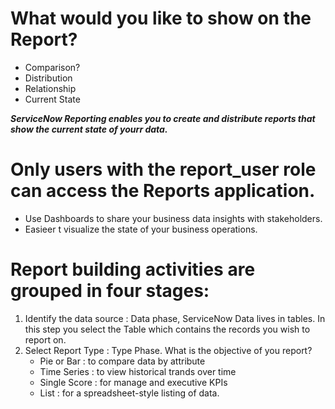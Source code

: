 # What would you like to show on the Report?
- Comparison?
- Distribution
- Relationship
- Current State

***ServiceNow Reporting enables you to create and distribute reports that show the current state of yourr data.***

# Only users with the report_user role can access the Reports application. 

- Use Dashboards to share your business data insights with stakeholders.
- Easieer t visualize the state of your business operations. 

# Report building activities are grouped in four stages:
1. Identify the data source : Data phase, ServiceNow Data lives in tables. In this step you select the Table which contains the records you wish to report on. 
2. Select Report Type : Type Phase. What is the objective of you report? 
    - Pie or Bar : to compare data by attribute
    - Time Series : to view historical trands over time
    - Single Score : for manage and executive KPIs
    - List : for a spreadsheet-style listing of data. 
